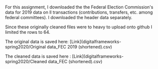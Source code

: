 For this assignment, I downloaded the the Federal Election Commission's data for 2019 data on ll transactions (contributions, transfers, etc. among federal committees). I downloaded the header data separately.

Since these originally cleaned files were to heavy to upload onto github I limited the rows to 64. 

The original data is saved here: [Link](digitalframeworks-spring2020/Original data_FEC 2019 (shortened).csv)

The cleaned data is saved here : [Link](digitalframeworks-spring2020/Cleaned data_FEC (shortened).csv)
